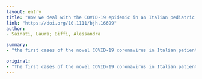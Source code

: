 ```yaml
---
layout: entry
title: "How we deal with the COVID-19 epidemic in an Italian pediatric onco-hematology clinic located in a region at high density of cases"
link: "https://doi.org/10.1111/bjh.16699"
author:
- Sainati, Laura; Biffi, Alessandra

summary:
- "the first cases of the novel COVID-19 coronavirus in Italian patients were reported on February 20th, 2020. Since then, 15362 deaths and over 124632 positive cases have been registered at the time of writing. The Veneto region and Padua were among the first Italian areas to be interested by the pandemic and have thus far registered a high number of positive cases and deaths. It is the first time the novel virus has been reported in Italy since the outbreak in China began in December. 15363 deaths have been reported following the outbreak have been recorded following the virus in Italy were reported in February 2019."

original:
- "The first cases of the novel COVID-19 coronavirus in Italian patients, following the epidemic in China which began in December 2019, were reported on February 20th, 2020. Since then, 15362 deaths and over 124632 positive cases have been registered at the time of writing. The Veneto region and the city of Padua were among the first Italian areas to be interested by the pandemic and have thus far registered a high number of positive cases and deaths."
---
```


